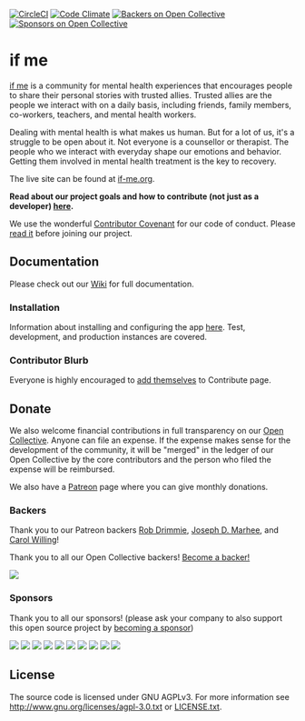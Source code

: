[![CircleCI](https://circleci.com/gh/ifmeorg/ifme/tree/master.svg?style=svg)](https://circleci.com/gh/ifmeorg/ifme/tree/master)
[![Code Climate](https://codeclimate.com/github/ifmeorg/ifme/badges/gpa.svg)](https://codeclimate.com/github/ifmeorg/ifme)
[![Backers on Open Collective](https://opencollective.com/ifme/backers/badge.svg)](#backers)
[![Sponsors on Open Collective](https://opencollective.com/ifme/sponsors/badge.svg)](#sponsors)

# if me

[if me](https://www.if-me.org/) is a community for mental health experiences
that encourages people to share their personal stories with trusted allies.
Trusted allies are the people we interact with on a daily basis, including
friends, family members, co-workers, teachers, and mental health workers.

Dealing with mental health is what makes us human. But for a lot of us, it's a
struggle to be open about it. Not everyone is a counsellor or therapist. The
people who we interact with everyday shape our emotions and behavior. Getting
them involved in mental health treatment is the key to recovery.

The live site can be found at [if-me.org](https://www.if-me.org/).

**Read about our project goals and how to contribute (not just as a developer) [here](https://github.com/ifmeorg/ifme/blob/master/CONTRIBUTING.md).**

We use the wonderful [Contributor Covenant](http://contributor-covenant.org) for
our code of conduct. Please
[read it](https://github.com/ifmeorg/ifme/blob/master/code_of_conduct.md)
before joining our project.

## Documentation

Please check out our [Wiki](https://github.com/ifmeorg/ifme/wiki) for full documentation.

### Installation

Information about installing and configuring the app [here](https://github.com/ifmeorg/ifme/wiki/Installation). Test, development, and production instances are covered.

### Contributor Blurb

Everyone is highly encouraged to [add themselves](https://github.com/ifmeorg/ifme/wiki/Contributor-Blurb) to Contribute page.

## Donate

We also welcome financial contributions in full transparency on our
[Open Collective](https://opencollective.com/ifme).
Anyone can file an expense. If the expense makes sense for the development of
the community, it will be "merged" in the ledger of our Open Collective by the
core contributors and the person who filed the expense will be reimbursed.

We also have a [Patreon](https://www.patreon.com/ifme) page where you can give
monthly donations.

### Backers

Thank you to our Patreon backers [Rob Drimmie](https://www.patreon.com/user?u=3251857),
[Joseph D. Marhee](https://www.patreon.com/user?u=2899171), and
[Carol Willing](https://www.patreon.com/user?u=202458)!

Thank you to all our Open Collective backers!
[Become a backer!](https://opencollective.com/ifme#backer)

<a href="https://opencollective.com/ifme#backers" target="_blank"><img src="https://opencollective.com/ifme/backers.svg?width=890"></a>

### Sponsors

Thank you to all our sponsors! (please ask your company to also support this
open source project by [becoming a sponsor](https://opencollective.com/ifme#sponsor))

<a href="https://opencollective.com/ifme/sponsor/0/website" target="_blank"><img src="https://opencollective.com/ifme/sponsor/0/avatar.svg"></a>
<a href="https://opencollective.com/ifme/sponsor/1/website" target="_blank"><img src="https://opencollective.com/ifme/sponsor/1/avatar.svg"></a>
<a href="https://opencollective.com/ifme/sponsor/2/website" target="_blank"><img src="https://opencollective.com/ifme/sponsor/2/avatar.svg"></a>
<a href="https://opencollective.com/ifme/sponsor/3/website" target="_blank"><img src="https://opencollective.com/ifme/sponsor/3/avatar.svg"></a>
<a href="https://opencollective.com/ifme/sponsor/4/website" target="_blank"><img src="https://opencollective.com/ifme/sponsor/4/avatar.svg"></a>
<a href="https://opencollective.com/ifme/sponsor/5/website" target="_blank"><img src="https://opencollective.com/ifme/sponsor/5/avatar.svg"></a>
<a href="https://opencollective.com/ifme/sponsor/6/website" target="_blank"><img src="https://opencollective.com/ifme/sponsor/6/avatar.svg"></a>
<a href="https://opencollective.com/ifme/sponsor/7/website" target="_blank"><img src="https://opencollective.com/ifme/sponsor/7/avatar.svg"></a>
<a href="https://opencollective.com/ifme/sponsor/8/website" target="_blank"><img src="https://opencollective.com/ifme/sponsor/8/avatar.svg"></a>
<a href="https://opencollective.com/ifme/sponsor/9/website" target="_blank"><img src="https://opencollective.com/ifme/sponsor/9/avatar.svg"></a>

## License

The source code is licensed under GNU AGPLv3. For more information see
http://www.gnu.org/licenses/agpl-3.0.txt or
[LICENSE.txt](https://github.com/ifmeorg/ifme/blob/master/LICENSE.txt).
